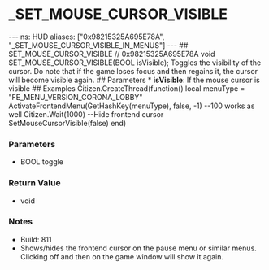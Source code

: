 # _SET_MOUSE_CURSOR_VISIBLE

--- ns: HUD aliases: ["0x98215325A695E78A", "_SET_MOUSE_CURSOR_VISIBLE_IN_MENUS"] --- ## SET_MOUSE_CURSOR_VISIBLE  // 0x98215325A695E78A void SET_MOUSE_CURSOR_VISIBLE(BOOL isVisible);  Toggles the visibility of the cursor. Do note that if the game loses focus and then regains it, the cursor will become visible again.  ## Parameters * **isVisible**: If the mouse cursor is visible  ## Examples Citizen.CreateThread(function() local menuType = "FE_MENU_VERSION_CORONA_LOBBY" ActivateFrontendMenu(GetHashKey(menuType), false, -1) --100 works as well Citizen.Wait(1000) --Hide frontend cursor SetMouseCursorVisible(false) end)

### Parameters
* BOOL toggle

### Return Value
* void

### Notes
* Build: 811
* Shows/hides the frontend cursor on the pause menu or similar menus.
Clicking off and then on the game window will show it again.


